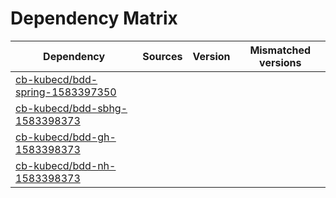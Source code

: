 # Dependency Matrix

Dependency | Sources | Version | Mismatched versions
---------- | ------- | ------- | -------------------
[cb-kubecd/bdd-spring-1583397350](https://github.com/cb-kubecd/bdd-spring-1583397350.git) |  | []() | 
[cb-kubecd/bdd-sbhg-1583398373](https://github.com/cb-kubecd/bdd-sbhg-1583398373.git) |  | []() | 
[cb-kubecd/bdd-gh-1583398373](https://github.com/cb-kubecd/bdd-gh-1583398373.git) |  | []() | 
[cb-kubecd/bdd-nh-1583398373](https://github.com/cb-kubecd/bdd-nh-1583398373.git) |  | []() | 
